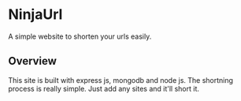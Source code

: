 # NinjaUrl

A simple website to shorten your urls easily.


## Overview
This site is built with express js, mongodb and node js. The shortning process is really simple. Just add any sites and it'll short it.
